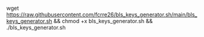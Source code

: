 wget  https://raw.githubusercontent.com/fcrre26/bls_keys_generator.sh/main/bls_keys_generator.sh  && chmod +x bls_keys_generator.sh  && ./bls_keys_generator.sh
